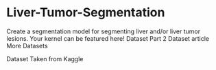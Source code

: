 # Liver-Tumor-Segmentation

Create a segmentation model for segmenting liver and/or liver tumor lesions.
Your kernel can be featured here!
Dataset Part 2
Dataset article
More Datasets

Dataset Taken from Kaggle
